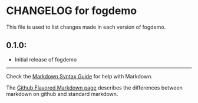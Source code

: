 # CHANGELOG for fogdemo

This file is used to list changes made in each version of fogdemo.

## 0.1.0:

* Initial release of fogdemo

- - -
Check the [Markdown Syntax Guide](http://daringfireball.net/projects/markdown/syntax) for help with Markdown.

The [Github Flavored Markdown page](http://github.github.com/github-flavored-markdown/) describes the differences between markdown on github and standard markdown.
